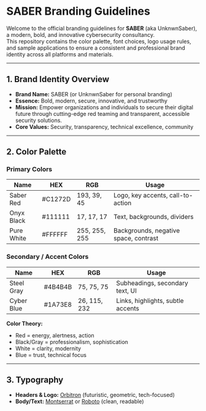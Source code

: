 # SABER Branding Guidelines

Welcome to the official branding guidelines for **SABER** (aka UnknwnSaber), a modern, bold, and innovative cybersecurity consultancy.  
This repository contains the color palette, font choices, logo usage rules, and sample applications to ensure a consistent and professional brand identity across all platforms and materials.

---

## 1. Brand Identity Overview

- **Brand Name:** SABER (or UnknwnSaber for personal branding)
- **Essence:** Bold, modern, secure, innovative, and trustworthy
- **Mission:** Empower organizations and individuals to secure their digital future through cutting-edge red teaming and transparent, accessible security solutions.
- **Core Values:** Security, transparency, technical excellence, community

---

## 2. Color Palette

### Primary Colors
| Name         | HEX      | RGB            | Usage                                   |
|--------------|----------|----------------|-----------------------------------------|
| Saber Red    | #C1272D  | 193, 39, 45    | Logo, key accents, call-to-action       |
| Onyx Black   | #111111  | 17, 17, 17     | Text, backgrounds, dividers             |
| Pure White   | #FFFFFF  | 255, 255, 255  | Backgrounds, negative space, contrast   |

### Secondary / Accent Colors
| Name         | HEX      | RGB            | Usage                                   |
|--------------|----------|----------------|-----------------------------------------|
| Steel Gray   | #4B4B4B  | 75, 75, 75     | Subheadings, secondary text, UI         |
| Cyber Blue   | #1A73E8  | 26, 115, 232   | Links, highlights, subtle accents       |

**Color Theory:**  
- Red = energy, alertness, action  
- Black/Gray = professionalism, sophistication  
- White = clarity, modernity  
- Blue = trust, technical focus

---

## 3. Typography

- **Headers & Logo:** [Orbitron](https://fonts.google.com/specimen/Orbitron) (futuristic, geometric, tech-focused)
- **Body/Text:** [Montserrat](https://fonts.google.com/specimen/Montserrat) or [Roboto](https://fonts.google.com/specimen/Roboto) (clean, readable)
